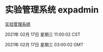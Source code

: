 # 实验管理系统 expadmin
[实验管理系统](http://58.48.52.4:56808/expadmin-782313d2-e1b1-4ea7-932e-3a55e6a1a4d0/)

2021年 02月 17日 星期三 11:00:02 CST

2021年 02月 17日 星期三 03:00:02 GMT
